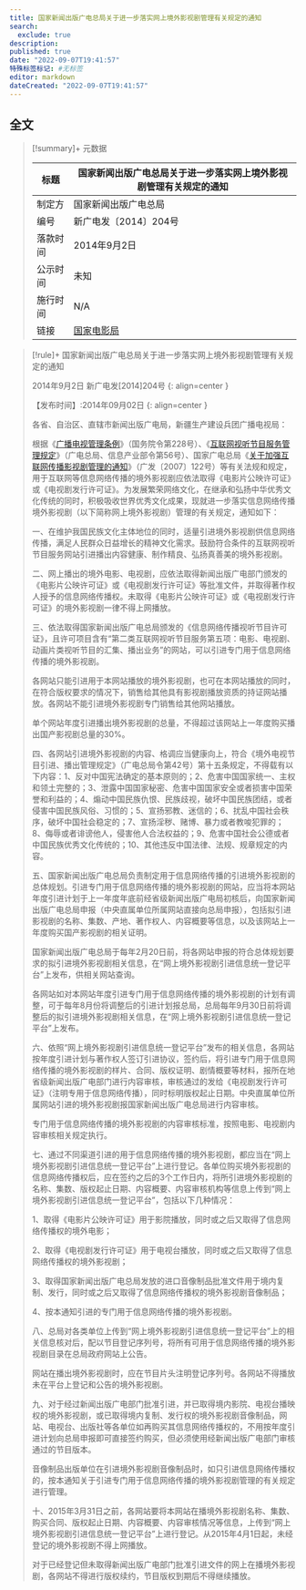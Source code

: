 ```yaml
---
title: 国家新闻出版广电总局关于进一步落实网上境外影视剧管理有关规定的通知
search:
  exclude: true
description:
published: true
date: "2022-09-07T19:41:57"
特殊标签标记: #无标签
editor: markdown
dateCreated: "2022-09-07T19:41:57"
---
```


## 全文

> [!summary]+ 元数据
>
> <div markdown=1 class="infobox">
>
> | 标题     | 国家新闻出版广电总局关于进一步落实网上境外影视剧管理有关规定的通知 |
> | -------- | ------------------------------------------------------------------ |
> | 制定方   | 国家新闻出版广电总局                                               |
> | 编号     | 新广电发〔2014〕204号                                              |
> | 落款时间 | 2014年9月2日                                                       |
> | 公示时间 | 未知                                                               |
> | 施行时间 | N/A                                                                |
> | 链接     | [国家电影局][]                                                     |
>
> </div>

[国家电影局]: https://web.archive.org/web/20210205062041/http://www.chinafilm.gov.cn/chinafilm/contents/160/827.shtml

> [!rule]+ 国家新闻出版广电总局关于进一步落实网上境外影视剧管理有关规定的通知
>
> 2014年9月2日 新广电发[2014]204号
> {: align=center }
>
> 【发布时间】:2014年09月02日
> {: align=center }
>
> 各省、自治区、直辖市新闻出版广电局，新疆生产建设兵团广播电视局：
>
> 根据《[广播电视管理条例](/rule/国务院/广播电视管理条例.md)》（国务院令第228号）、《[互联网视听节目服务管理规定](/rule/国家新闻出版广电总局/互联网视听节目服务管理规定.md)》（广电总局、信息产业部令第56号）、国家广电总局《[关于加强互联网传播影视剧管理的通知](/rule/国家广播电视总局/关于加强互联网传播影视剧管理的通知.md)》（广发〔2007〕122号）等有关法规和规定，用于互联网等信息网络传播的境外影视剧应依法取得《电影片公映许可证》或《电视剧发行许可证》。为发展繁荣网络文化，在继承和弘扬中华优秀文化传统的同时，积极吸收世界优秀文化成果，现就进一步落实信息网络传播境外影视剧（以下简称网上境外影视剧）管理的有关规定，通知如下：
>
> 一、在维护我国民族文化主体地位的同时，适量引进境外影视剧供信息网络传播，满足人民群众日益增长的精神文化需求。鼓励符合条件的互联网视听节目服务网站引进播出内容健康、制作精良、弘扬真善美的境外影视剧。
>
> 二、网上播出的境外电影、电视剧，应依法取得新闻出版广电部门颁发的《电影片公映许可证》或《电视剧发行许可证》等批准文件，并取得著作权人授予的信息网络传播权。未取得《电影片公映许可证》或《电视剧发行许可证》的境外影视剧一律不得上网播放。
>
> 三、依法取得国家新闻出版广电总局颁发的《信息网络传播视听节目许可证》，且许可项目含有“第二类互联网视听节目服务第五项：电影、电视剧、动画片类视听节目的汇集、播出业务”的网站，可以引进专门用于信息网络传播的境外影视剧。
>
> 各网站只能引进用于本网站播放的境外影视剧，也可在本网站播放的同时，在符合版权要求的情况下，销售给其他具有影视剧播放资质的持证网站播放。各网站不能引进境外影视剧专门销售给其他网站播放。
>
> 单个网站年度引进播出境外影视剧的总量，不得超过该网站上一年度购买播出国产影视剧总量的30%。
>
> 四、各网站引进境外影视剧的内容、格调应当健康向上，符合《境外电视节目引进、播出管理规定》（广电总局令第42号）第十五条规定，不得载有以下内容：1、反对中国宪法确定的基本原则的；2、危害中国国家统一、主权和领土完整的；3、泄露中国国家秘密、危害中国国家安全或者损害中国荣誉和利益的；4、煽动中国民族仇恨、民族歧视，破坏中国民族团结，或者侵害中国民族风俗、习惯的；5、宣扬邪教、迷信的；6、扰乱中国社会秩序，破坏中国社会稳定的；7、宣扬淫秽、赌博、暴力或者教唆犯罪的；8、侮辱或者诽谤他人，侵害他人合法权益的；9、危害中国社会公德或者中国民族优秀文化传统的；10、其他违反中国法律、法规、规章规定的内容。
>
> 五、国家新闻出版广电总局负责制定用于信息网络传播的引进境外影视剧的总体规划。引进专门用于信息网络传播的境外影视剧的网站，应当将本网站年度引进计划于上一年度年底前经省级新闻出版广电局初核后，向国家新闻出版广电总局申报（中央直属单位所属网站直接向总局申报），包括拟引进影视剧的名称、集数、产地、著作权人、内容概要等信息，以及该网站上一年度购买国产影视剧的相关证明。
>
> 国家新闻出版广电总局于每年2月20日前，将各网站申报的符合总体规划要求的拟引进境外影视剧相关信息，在“网上境外影视剧引进信息统一登记平台”上发布，供相关网站查询。
>
> 各网站如对本网站年度引进专门用于信息网络传播的境外影视剧的计划有调整，可于每年8月份将调整后的引进计划报总局，总局每年9月30日前将调整后的拟引进境外影视剧相关信息，在“网上境外影视剧引进信息统一登记平台”上发布。
>
> 六、依照“网上境外影视剧引进信息统一登记平台”发布的相关信息，各网站按年度引进计划与著作权人签订引进协议，签约后，将引进专门用于信息网络传播的境外影视剧的样片、合同、版权证明、剧情概要等材料，报所在地省级新闻出版广电部门进行内容审核，审核通过的发给《电视剧发行许可证》（注明专用于信息网络传播），同时标明版权起止日期。中央直属单位所属网站引进的境外影视剧报国家新闻出版广电总局进行内容审核。
>
> 专门用于信息网络传播的境外影视剧的内容审核标准，按照电影、电视剧内容审核相关规定执行。
>
> 七、通过不同渠道引进的用于信息网络传播的境外影视剧，都应当在“网上境外影视剧引进信息统一登记平台”上进行登记。各单位购买境外影视剧的信息网络传播权后，应在签约之后的3个工作日内，将所引进境外影视剧的名称、集数、版权起止日期、内容概要、内容审核机构等信息上传到“网上境外影视剧引进信息统一登记平台”，包括以下几种情况：
>
> 1、取得《电影片公映许可证》用于影院播放，同时或之后又取得了信息网络传播权的境外电影；
>
> 2、取得《电视剧发行许可证》用于电视台播放，同时或之后又取得了信息网络传播权的境外影视剧；
>
> 3、取得国家新闻出版广电总局发放的进口音像制品批准文件用于境内复制、发行，同时或之后又取得了信息网络传播权的境外影视剧音像制品；
>
> 4、按本通知引进的专门用于信息网络传播的境外影视剧。
>
> 八、总局对各类单位上传到“网上境外影视剧引进信息统一登记平台”上的相关信息核对后，配以节目登记序列号，将所有可用于信息网络传播的境外影视剧目录在总局政府网站上公告。
>
> 网站在播出境外影视剧时，应在节目片头注明登记序列号。各网站不得播放未在平台上登记和公告的境外影视剧。
>
> 九、对于经过新闻出版广电部门批准引进，并已取得境内影院、电视台播映权的境外影视剧，或已取得境内复制、发行权的境外影视剧音像制品，网站、电视台、出版社等各单位如再购买其信息网络传播权的，不用按年度引进计划向总局申报即可直接签约购买，但必须使用经新闻出版广电部门审核通过的节目版本。
>
> 音像制品出版单位在引进境外影视剧音像制品时，如只引进信息网络传播权的，按本通知关于引进专门用于信息网络传播的境外影视剧管理的有关规定进行管理。
>
> 十、2015年3月31日之前，各网站要将本网站在播境外影视剧名称、集数、购买合同、版权起止日期、内容概要、内容审核情况等信息，上传到“网上境外影视剧引进信息统一登记平台”上进行登记。从2015年4月1日起，未经登记的境外影视剧不得上网播放。
>
> 对于已经登记但未取得新闻出版广电部门批准引进文件的网上在播境外影视剧，各网站不得进行版权续约，节目版权到期后不得继续播放。
